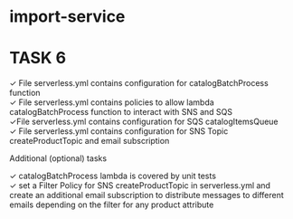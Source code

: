 # import-service
# TASK 6

&check; File serverless.yml contains configuration for catalogBatchProcess function \
&check;  File serverless.yml contains policies to allow lambda catalogBatchProcess function to interact with SNS and SQS \
&check;File serverless.yml contains configuration for SQS catalogItemsQueue \
&check; File serverless.yml contains configuration for SNS Topic createProductTopic and email subscription

Additional (optional) tasks

&check; catalogBatchProcess lambda is covered by unit tests \
&check; set a Filter Policy for SNS createProductTopic in serverless.yml and create an additional email subscription to distribute messages to different emails depending on the filter for any product attribute

